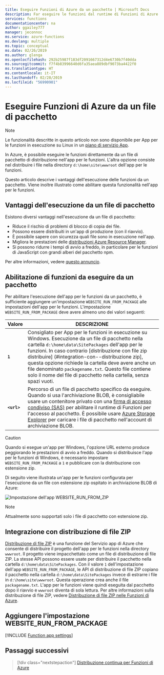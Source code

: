 ```yaml
---
title: Eseguire Funzioni di Azure da un pacchetto | Microsoft Docs
description: Far eseguire le funzioni dal runtime di Funzioni di Azure tramite il montaggio di un file di pacchetto di distribuzione che contiene i file di progetto dell'app per le funzioni.
services: functions
documentationcenter: na
author: ggailey777
manager: jeconnoc
ms.service: azure-functions
ms.devlang: multiple
ms.topic: conceptual
ms.date: 02/26/2019
ms.author: glenga
ms.openlocfilehash: 292b25987f183df2091667312d4e6730b7f40dda
ms.sourcegitcommit: f7f4b83996640d6fa35aea889dbf9073ba4422f0
ms.translationtype: HT
ms.contentlocale: it-IT
ms.lasthandoff: 02/28/2019
ms.locfileid: "56990901"
---
```

# <a name="run-your-azure-functions-from-a-package-file"></a>Eseguire Funzioni di Azure da un file di pacchetto

> [!NOTE]
> Le funzionalità descritte in questo articolo non sono disponibile per App per le funzioni in esecuzione su Linux in un [piano di servizio App](functions-scale.md#app-service-plan).

In Azure, è possibile eseguire le funzioni direttamente da un file di pacchetto di distribuzione nell'app per le funzioni. L'altra opzione consiste nel distribuire i file nella directory `d:\home\site\wwwroot` dell'app per le funzioni.

Questo articolo descrive i vantaggi dell'esecuzione delle funzioni da un pacchetto. Viene inoltre illustrato come abilitare questa funzionalità nell'app per le funzioni.

## <a name="benefits-of-running-from-a-package-file"></a>Vantaggi dell'esecuzione da un file di pacchetto
  
Esistono diversi vantaggi nell'esecuzione da un file di pacchetto:

+ Riduce il rischio di problemi di blocco di copia dei file.
+ Possono essere distribuiti in un'app di produzione (con il riavvio).
+ È possibile sapere con sicurezza quali file sono in esecuzione nell'app.
+ Migliora le prestazioni delle [distribuzioni Azure Resource Manager](functions-infrastructure-as-code.md).
+ Si possono ridurre i tempi di avvio a freddo, in particolare per le funzioni di JavaScript con grandi alberi del pacchetto npm.

Per altre informazioni, vedere [questo annuncio](https://github.com/Azure/app-service-announcements/issues/84).

## <a name="enabling-functions-to-run-from-a-package"></a>Abilitazione di funzioni da eseguire da un pacchetto

Per abilitare l'esecuzione dell'app per le funzioni da un pacchetto, è sufficiente aggiungere un'impostazione `WEBSITE_RUN_FROM_PACKAGE` alle impostazioni dell'app per le funzioni. L'impostazione `WEBSITE_RUN_FROM_PACKAGE` deve avere almeno uno dei valori seguenti:

| Valore  | DESCRIZIONE  |
|---------|---------|
| **`1`**  | Consigliato per App per le funzioni in esecuzione su Windows. Esecuzione da un file di pacchetto nella cartella `d:\home\data\SitePackages` dell'app per le funzioni. In caso contrario [distribuzione con file zip distribuire] (#integration-con--distribuzione zip], questa opzione richiede la cartella deve avere anche un file denominato `packagename.txt`. Questo file contiene solo il nome del file di pacchetto nella cartella, senza spazi vuoti. |
|**`<url>`**  | Percorso di un file di pacchetto specifico da eseguire. Quando si usa l'archiviazione BLOB, è consigliabile usare un contenitore privato con una [firma di accesso condiviso (SAS)](../vs-azure-tools-storage-manage-with-storage-explorer.md#attach-a-storage-account-by-using-a-shared-access-signature-sas) per abilitare il runtime di Funzioni per l'accesso al pacchetto. È possibile usare [Azure Storage Explorer](https://azure.microsoft.com/features/storage-explorer/) per caricare i file di pacchetto nell'account di archiviazione BLOB.         |

> [!CAUTION]
> Quando si esegue un'app per Windows, l'opzione URL esterno produce peggiorando le prestazioni di avvio a freddo. Quando si distribuisce l'app per le funzioni di Windows, è necessario impostare `WEBSITE_RUN_FROM_PACKAGE` a `1` e pubblicare con la distribuzione con estensione zip.

Di seguito viene illustrata un'app per le funzioni configurata per l'esecuzione da un file con estensione zip ospitato in archiviazione BLOB di Azure:

![Impostazione dell'app WEBSITE_RUN_FROM_ZIP](./media/run-functions-from-deployment-package/run-from-zip-app-setting-portal.png)

> [!NOTE]
> Attualmente sono supportati solo i file di pacchetto con estensione zip.

## <a name="integration-with-zip-deployment"></a>Integrazione con distribuzione di file ZIP

[Distribuzione di file ZIP][Zip deployment for Azure Functions] è una funzione del Servizio app di Azure che consente di distribuire il progetto dell'app per le funzioni nella directory `wwwroot`. Il progetto viene impacchettato come un file di distribuzione di file ZIP. La stesse API possono essere usate per distribuire il pacchetto nella cartella `d:\home\data\SitePackages`. Con il valore `1` dell'impostazione dell'app `WEBSITE_RUN_FROM_PACKAGE`, le API di distribuzione di file ZIP copiano il pacchetto nella cartella `d:\home\data\SitePackages` invece di estrarre i file in `d:\home\site\wwwroot`. Questa operazione crea anche il file `packagename.txt`. L'app per le funzioni viene quindi eseguita dal pacchetto dopo il riavvio e `wwwroot` diventa di sola lettura. Per altre informazioni sulla distribuzione di file ZIP, vedere [Distribuzione di file ZIP nelle Funzioni di Azure](deployment-zip-push.md).

## <a name="adding-the-websiterunfrompackage-setting"></a>Aggiungere l'impostazione WEBSITE_RUN_FROM_PACKAGE

[!INCLUDE [Function app settings](../../includes/functions-app-settings.md)]

## <a name="next-steps"></a>Passaggi successivi

> [!div class="nextstepaction"]
> [Distribuzione continua per Funzioni di Azure](functions-continuous-deployment.md)

[Zip deployment for Azure Functions]: deployment-zip-push.md
